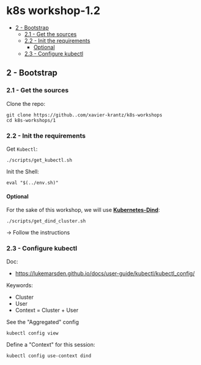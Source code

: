 # k8s workshop-1.2


<!-- MarkdownTOC -->

- [2 - Bootstrap](#2---bootstrap)
  - [2.1 - Get the sources](#21---get-the-sources)
  - [2.2 - Init the requirements](#22---init-the-requirements)
    - [Optional](#optional)
  - [2.3 - Configure kubectl](#23---configure-kubectl)

<!-- /MarkdownTOC -->


## 2 - Bootstrap

### 2.1 - Get the sources

Clone the repo:
```
git clone https://github..com/xavier-krantz/k8s-workshops
cd k8s-workshops/1
```



### 2.2 - Init the requirements

Get `Kubectl`:
```
./scripts/get_kubectl.sh
```


Init the Shell:
```
eval "$(../env.sh)"
```


#### Optional

For the sake of this workshop, we will use [**Kubernetes-Dind**](https://github.com/Mirantis/kubeadm-dind-cluster):

```
./scripts/get_dind_cluster.sh
```

-> Follow the instructions




### 2.3 - Configure kubectl

Doc:
- https://lukemarsden.github.io/docs/user-guide/kubectl/kubectl_config/

Keywords:
* Cluster
* User
* Context = Cluster + User


See the "Aggregated" config
```
kubectl config view
```


Define a "Context" for this session:
```
kubectl config use-context dind
```

